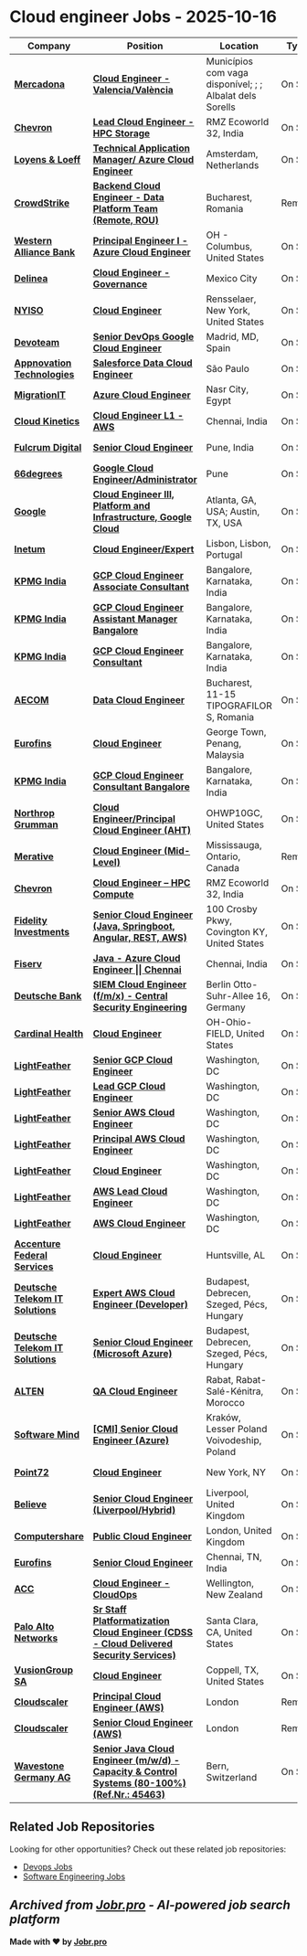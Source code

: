 # Cloud engineer Jobs - 2025-10-16

| Company | Position | Location | Type | Date |
| ------- | -------- | -------- | ---- | ------ |
| **[Mercadona](https://www.mercadona.es/)** | **[Cloud Engineer - Valencia/València](https://jobr.pro/job/30372577/cloud-engineer-valenciavalencia?utm_source=github&utm_medium=repo&utm_campaign=github-cloud-engineering-jobs)** | Municípios com vaga disponível; ; ; Albalat dels Sorells | On Site | Oct 16 |
| **[Chevron](https://www.chevron.com/)** | **[Lead Cloud Engineer - HPC Storage](https://jobr.pro/job/30368994/lead-cloud-engineer-hpc-storage?utm_source=github&utm_medium=repo&utm_campaign=github-cloud-engineering-jobs)** | RMZ Ecoworld 32, India | On Site | Oct 16 |
| **[Loyens & Loeff](https://www.loyensloeff.com/)** | **[Technical Application Manager/ Azure Cloud Engineer](https://jobr.pro/job/30399712/technical-application-manager-azure-cloud-engineer?utm_source=github&utm_medium=repo&utm_campaign=github-cloud-engineering-jobs)** | Amsterdam, Netherlands | On Site | Oct 16 |
| **[CrowdStrike](https://www.crowdstrike.com/)** | **[Backend Cloud Engineer - Data Platform Team (Remote, ROU)](https://jobr.pro/job/30397823/backend-cloud-engineer-data-platform-team-remote-rou?utm_source=github&utm_medium=repo&utm_campaign=github-cloud-engineering-jobs)** | Bucharest, Romania | Remote | Oct 16 |
| **[Western Alliance Bank](https://www.westernalliancebancorporation.com/)** | **[Principal Engineer I - Azure Cloud Engineer](https://jobr.pro/job/30405630/principal-engineer-i-azure-cloud-engineer?utm_source=github&utm_medium=repo&utm_campaign=github-cloud-engineering-jobs)** | OH - Columbus, United States | On Site | Oct 16 |
| **[Delinea](https://delinea.com/)** | **[Cloud Engineer - Governance](https://jobr.pro/job/30327106/cloud-engineer-governance?utm_source=github&utm_medium=repo&utm_campaign=github-cloud-engineering-jobs)** | Mexico City | On Site | Oct 15 |
| **[NYISO](https://www.nyiso.com/)** | **[Cloud Engineer](https://jobr.pro/job/30331599/cloud-engineer?utm_source=github&utm_medium=repo&utm_campaign=github-cloud-engineering-jobs)** | Rensselaer, New York, United States | On Site | Oct 15 |
| **[Devoteam](https://www.devoteam.com/)** | **[Senior DevOps Google Cloud Engineer](https://jobr.pro/job/30310687/senior-devops-google-cloud-engineer?utm_source=github&utm_medium=repo&utm_campaign=github-cloud-engineering-jobs)** | Madrid, MD, Spain | On Site | Oct 15 |
| **[Appnovation Technologies](https://www.appnovation.com/)** | **[Salesforce Data Cloud Engineer](https://jobr.pro/job/30324115/salesforce-data-cloud-engineer?utm_source=github&utm_medium=repo&utm_campaign=github-cloud-engineering-jobs)** | São Paulo | On Site | Oct 15 |
| **[MigrationIT](https://www.migrationit.com/)** | **[Azure Cloud Engineer](https://jobr.pro/job/30265095/azure-cloud-engineer?utm_source=github&utm_medium=repo&utm_campaign=github-cloud-engineering-jobs)** | Nasr City, Egypt | On Site | Oct 15 |
| **[Cloud Kinetics](https://www.cloud-kinetics.com/)** | **[Cloud Engineer L1 - AWS](https://jobr.pro/job/30264463/cloud-engineer-l1-aws?utm_source=github&utm_medium=repo&utm_campaign=github-cloud-engineering-jobs)** | Chennai, India | On Site | Oct 15 |
| **[Fulcrum Digital](https://fulcrumdigital.com/)** | **[Senior Cloud Engineer](https://jobr.pro/job/30261296/senior-cloud-engineer?utm_source=github&utm_medium=repo&utm_campaign=github-cloud-engineering-jobs)** | Pune, India | On Site | Oct 15 |
| **[66degrees](https://66degrees.com/)** | **[Google Cloud Engineer/Administrator](https://jobr.pro/job/30318765/google-cloud-engineeradministrator?utm_source=github&utm_medium=repo&utm_campaign=github-cloud-engineering-jobs)** | Pune | On Site | Oct 15 |
| **[Google](https://www.google.com/)** | **[Cloud Engineer III, Platform and Infrastructure, Google Cloud](https://jobr.pro/job/30251963/cloud-engineer-iii-platform-and-infrastructure-google-cloud?utm_source=github&utm_medium=repo&utm_campaign=github-cloud-engineering-jobs)** | Atlanta, GA, USA; Austin, TX, USA | On Site | Oct 15 |
| **[Inetum](https://www.inetum.com)** | **[Cloud Engineer/Expert](https://jobr.pro/job/30257801/cloud-engineerexpert?utm_source=github&utm_medium=repo&utm_campaign=github-cloud-engineering-jobs)** | Lisbon, Lisbon, Portugal | On Site | Oct 15 |
| **[KPMG India](https://kpmg.com/)** | **[GCP Cloud Engineer Associate Consultant](https://jobr.pro/job/30271331/gcp-cloud-engineer-associate-consultant?utm_source=github&utm_medium=repo&utm_campaign=github-cloud-engineering-jobs)** | Bangalore, Karnataka, India | On Site | Oct 15 |
| **[KPMG India](https://kpmg.com/)** | **[GCP Cloud Engineer Assistant Manager Bangalore](https://jobr.pro/job/30271330/gcp-cloud-engineer-assistant-manager-bangalore?utm_source=github&utm_medium=repo&utm_campaign=github-cloud-engineering-jobs)** | Bangalore, Karnataka, India | On Site | Oct 15 |
| **[KPMG India](https://kpmg.com/)** | **[GCP Cloud Engineer Consultant](https://jobr.pro/job/30271328/gcp-cloud-engineer-consultant?utm_source=github&utm_medium=repo&utm_campaign=github-cloud-engineering-jobs)** | Bangalore, Karnataka, India | On Site | Oct 15 |
| **[AECOM](https://www.aecom.com)** | **[Data Cloud Engineer](https://jobr.pro/job/30257807/data-cloud-engineer?utm_source=github&utm_medium=repo&utm_campaign=github-cloud-engineering-jobs)** | Bucharest, 11-15 TIPOGRAFILOR S, Romania | On Site | Oct 15 |
| **[Eurofins](https://www.eurofins.com)** | **[Cloud Engineer](https://jobr.pro/job/30257809/cloud-engineer?utm_source=github&utm_medium=repo&utm_campaign=github-cloud-engineering-jobs)** | George Town, Penang, Malaysia | On Site | Oct 15 |
| **[KPMG India](https://kpmg.com/)** | **[GCP Cloud Engineer Consultant Bangalore](https://jobr.pro/job/30271314/gcp-cloud-engineer-consultant-bangalore?utm_source=github&utm_medium=repo&utm_campaign=github-cloud-engineering-jobs)** | Bangalore, Karnataka, India | On Site | Oct 15 |
| **[Northrop Grumman](https://www.northropgrumman.com/)** | **[Cloud Engineer/Principal Cloud Engineer (AHT)](https://jobr.pro/job/30270941/cloud-engineerprincipal-cloud-engineer-aht?utm_source=github&utm_medium=repo&utm_campaign=github-cloud-engineering-jobs)** | OHWP10GC, United States | On Site | Oct 15 |
| **[Merative](https://www.merative.com/)** | **[Cloud Engineer (Mid- Level)](https://jobr.pro/job/30275271/cloud-engineer-mid-level?utm_source=github&utm_medium=repo&utm_campaign=github-cloud-engineering-jobs)** | Mississauga, Ontario, Canada | Remote | Oct 15 |
| **[Chevron](https://www.chevron.com/)** | **[Cloud Engineer – HPC Compute](https://jobr.pro/job/30255569/cloud-engineer-hpc-compute?utm_source=github&utm_medium=repo&utm_campaign=github-cloud-engineering-jobs)** | RMZ Ecoworld 32, India | On Site | Oct 15 |
| **[Fidelity Investments](https://www.fidelity.com/)** | **[Senior Cloud Engineer (Java, Springboot, Angular, REST, AWS)](https://jobr.pro/job/30302742/senior-cloud-engineer-java-springboot-angular-rest-aws?utm_source=github&utm_medium=repo&utm_campaign=github-cloud-engineering-jobs)** | 100 Crosby Pkwy, Covington KY, United States | On Site | Oct 15 |
| **[Fiserv](https://www.fiserv.com/)** | **[Java - Azure Cloud Engineer \|\| Chennai](https://jobr.pro/job/30284114/java-azure-cloud-engineer-chennai?utm_source=github&utm_medium=repo&utm_campaign=github-cloud-engineering-jobs)** | Chennai, India | On Site | Oct 15 |
| **[Deutsche Bank](https://www.db.com/)** | **[SIEM Cloud Engineer (f/m/x) - Central Security Engineering](https://jobr.pro/job/30309584/siem-cloud-engineer-fmx-central-security-engineering?utm_source=github&utm_medium=repo&utm_campaign=github-cloud-engineering-jobs)** | Berlin Otto-Suhr-Allee 16, Germany | On Site | Oct 15 |
| **[Cardinal Health](https://cardinalhealth.com/)** | **[Cloud Engineer](https://jobr.pro/job/30310760/cloud-engineer?utm_source=github&utm_medium=repo&utm_campaign=github-cloud-engineering-jobs)** | OH-Ohio-FIELD, United States | On Site | Oct 15 |
| **[LightFeather](https://lightfeather.io/)** | **[Senior GCP Cloud Engineer](https://jobr.pro/job/30220713/senior-gcp-cloud-engineer?utm_source=github&utm_medium=repo&utm_campaign=github-cloud-engineering-jobs)** | Washington, DC | On Site | Oct 14 |
| **[LightFeather](https://lightfeather.io/)** | **[Lead GCP Cloud Engineer](https://jobr.pro/job/30220709/lead-gcp-cloud-engineer?utm_source=github&utm_medium=repo&utm_campaign=github-cloud-engineering-jobs)** | Washington, DC | On Site | Oct 14 |
| **[LightFeather](https://lightfeather.io/)** | **[Senior AWS Cloud Engineer](https://jobr.pro/job/30220712/senior-aws-cloud-engineer?utm_source=github&utm_medium=repo&utm_campaign=github-cloud-engineering-jobs)** | Washington, DC | On Site | Oct 14 |
| **[LightFeather](https://lightfeather.io/)** | **[Principal AWS Cloud Engineer](https://jobr.pro/job/30220710/principal-aws-cloud-engineer?utm_source=github&utm_medium=repo&utm_campaign=github-cloud-engineering-jobs)** | Washington, DC | On Site | Oct 14 |
| **[LightFeather](https://lightfeather.io/)** | **[Cloud Engineer](https://jobr.pro/job/30220704/cloud-engineer?utm_source=github&utm_medium=repo&utm_campaign=github-cloud-engineering-jobs)** | Washington, DC | On Site | Oct 14 |
| **[LightFeather](https://lightfeather.io/)** | **[AWS Lead Cloud Engineer](https://jobr.pro/job/30220702/aws-lead-cloud-engineer?utm_source=github&utm_medium=repo&utm_campaign=github-cloud-engineering-jobs)** | Washington, DC | On Site | Oct 14 |
| **[LightFeather](https://lightfeather.io/)** | **[AWS Cloud Engineer](https://jobr.pro/job/30220701/aws-cloud-engineer?utm_source=github&utm_medium=repo&utm_campaign=github-cloud-engineering-jobs)** | Washington, DC | On Site | Oct 14 |
| **[Accenture Federal Services](https://www.accenture.com/)** | **[Cloud Engineer](https://jobr.pro/job/30219262/cloud-engineer?utm_source=github&utm_medium=repo&utm_campaign=github-cloud-engineering-jobs)** | Huntsville, AL | On Site | Oct 14 |
| **[Deutsche Telekom IT Solutions](https://www.deutschetelekomitsolutions.hu)** | **[Expert AWS Cloud Engineer (Developer)](https://jobr.pro/job/30211819/expert-aws-cloud-engineer-developer?utm_source=github&utm_medium=repo&utm_campaign=github-cloud-engineering-jobs)** | Budapest, Debrecen, Szeged, Pécs, Hungary | On Site | Oct 14 |
| **[Deutsche Telekom IT Solutions](https://www.deutschetelekomitsolutions.hu)** | **[Senior Cloud Engineer (Microsoft Azure)](https://jobr.pro/job/30211829/senior-cloud-engineer-microsoft-azure?utm_source=github&utm_medium=repo&utm_campaign=github-cloud-engineering-jobs)** | Budapest, Debrecen, Szeged, Pécs, Hungary | On Site | Oct 14 |
| **[ALTEN](https://www.alten.com/)** | **[QA Cloud Engineer](https://jobr.pro/job/30211875/qa-cloud-engineer?utm_source=github&utm_medium=repo&utm_campaign=github-cloud-engineering-jobs)** | Rabat, Rabat-Salé-Kénitra, Morocco | On Site | Oct 14 |
| **[Software Mind](https://softwaremind.com)** | **[\[CMI\] Senior Cloud Engineer (Azure)](https://jobr.pro/job/30229514/cmi-senior-cloud-engineer-azure?utm_source=github&utm_medium=repo&utm_campaign=github-cloud-engineering-jobs)** | Kraków, Lesser Poland Voivodeship, Poland | On Site | Oct 14 |
| **[Point72](https://www.point72.com/)** | **[Cloud Engineer](https://jobr.pro/job/30228401/cloud-engineer?utm_source=github&utm_medium=repo&utm_campaign=github-cloud-engineering-jobs)** | New York, NY | On Site | Oct 14 |
| **[Believe](https://www.believe.com)** | **[Senior Cloud Engineer (Liverpool/Hybrid)](https://jobr.pro/job/30211878/senior-cloud-engineer-liverpoolhybrid?utm_source=github&utm_medium=repo&utm_campaign=github-cloud-engineering-jobs)** | Liverpool, United Kingdom | On Site | Oct 14 |
| **[Computershare](https://www.computershare.com/)** | **[Public Cloud Engineer](https://jobr.pro/job/30193975/public-cloud-engineer?utm_source=github&utm_medium=repo&utm_campaign=github-cloud-engineering-jobs)** | London, United Kingdom | On Site | Oct 14 |
| **[Eurofins](https://www.eurofins.com)** | **[Senior Cloud Engineer](https://jobr.pro/job/30146597/senior-cloud-engineer?utm_source=github&utm_medium=repo&utm_campaign=github-cloud-engineering-jobs)** | Chennai, TN, India | On Site | Oct 14 |
| **[ACC](https://www.acc.co.nz/)** | **[Cloud Engineer - CloudOps](https://jobr.pro/job/30194883/cloud-engineer-cloudops?utm_source=github&utm_medium=repo&utm_campaign=github-cloud-engineering-jobs)** | Wellington, New Zealand | On Site | Oct 14 |
| **[Palo Alto Networks](https://www.paloaltonetworks.com)** | **[Sr Staff Platformatization Cloud Engineer (CDSS - Cloud Delivered Security Services)](https://jobr.pro/job/30133507/sr-staff-platformatization-cloud-engineer-cdss-cloud-delivered-security-services?utm_source=github&utm_medium=repo&utm_campaign=github-cloud-engineering-jobs)** | Santa Clara, CA, United States | On Site | Oct 13 |
| **[VusionGroup SA](https://www.ses-imagotag.com)** | **[Cloud Engineer](https://jobr.pro/job/30133513/cloud-engineer?utm_source=github&utm_medium=repo&utm_campaign=github-cloud-engineering-jobs)** | Coppell, TX, United States | On Site | Oct 13 |
| **[Cloudscaler](https://cloudscaler.com/)** | **[Principal Cloud Engineer (AWS)](https://jobr.pro/job/30147462/principal-cloud-engineer-aws?utm_source=github&utm_medium=repo&utm_campaign=github-cloud-engineering-jobs)** | London | Remote | Oct 13 |
| **[Cloudscaler](https://cloudscaler.com/)** | **[Senior Cloud Engineer (AWS)](https://jobr.pro/job/30147461/senior-cloud-engineer-aws?utm_source=github&utm_medium=repo&utm_campaign=github-cloud-engineering-jobs)** | London | Remote | Oct 13 |
| **[Wavestone Germany AG](https://www.wavestone.com/)** | **[Senior Java Cloud Engineer (m/w/d) - Capacity & Control Systems (80-100%) (Ref.Nr.: 45463)](https://jobr.pro/job/30163989/senior-java-cloud-engineer-mwd-capacity-control-systems-80-100-refnr-45463?utm_source=github&utm_medium=repo&utm_campaign=github-cloud-engineering-jobs)** | Bern, Switzerland | On Site | Oct 13 |

## Related Job Repositories

Looking for other opportunities? Check out these related job repositories:

- [Devops Jobs](https://github.com/jobs-jobr-pro/DevOps-Jobs)
- [Software Engineering Jobs](https://github.com/jobs-jobr-pro/Software-Engineering-Jobs)



*Archived from [Jobr.pro](https://jobr.pro?utm_source=github&utm_medium=repo&utm_campaign=github-cloud-engineering-jobs) - AI-powered job search platform*
---

**Made with ❤️ by [Jobr.pro](https://jobr.pro?utm_source=github&utm_medium=repo&utm_campaign=github-cloud-engineering-jobs)**